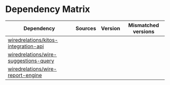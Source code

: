 # Dependency Matrix

Dependency | Sources | Version | Mismatched versions
---------- | ------- | ------- | -------------------
[wiredrelations/kitos-integration-api](https://github.com/wiredrelations/kitos-integration-api.git) |  | []() | 
[wiredrelations/wire-suggestions-query](https://github.com/wiredrelations/wire-suggestions-query.git) |  | []() | 
[wiredrelations/wire-report-engine](https://github.com/wiredrelations/wire-report-engine.git) |  | []() | 
